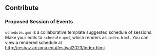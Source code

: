 ## Contribute

### Proposed Session of Events 
`schedule.qmd` is a collaborative template suggested schedule of sessions. 
Make your edits to `schedule.qmd`, which renders as `index.html`. 
You can view a rendered schedule at http://resbaz.arizona.edu/festival2023/index.html
